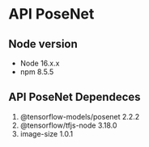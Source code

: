 # API PoseNet
## Node version
* Node 16.x.x
* npm 8.5.5

## API PoseNet Dependeces
1. @tensorflow-models/posenet 2.2.2
2. @tensorflow/tfjs-node 3.18.0
3. image-size 1.0.1

